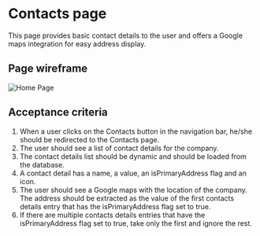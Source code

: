 # Contacts page

This page provides basic contact details to the user and offers a Google maps integration for easy address display.

## Page wireframe

![Home Page](../assets/contacts.png)

## Acceptance criteria

1. When a user clicks on the Contacts button in the navigation bar, he/she should be redirected to the Contacts page.
2. The user should see a list of contact details for the company.
3. The contact details list should be dynamic and should be loaded from the database.
4. A contact detail has a name, a value, an isPrimaryAddress flag and an icon.
5. The user should see a Google maps with the location of the company. The address should be extracted as the value of the first contacts details entry that has the isPrimaryAddress flag set to true.
6. If there are multiple contacts details entries that have the isPrimaryAddress flag set to true, take only the first and ignore the rest.

